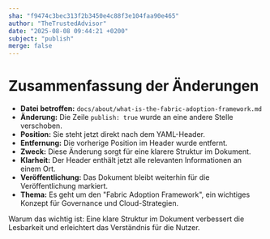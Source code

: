 ```yaml
---
sha: "f9474c3bec313f2b3450e4c88f3e104faa90e465"
author: "TheTrustedAdvisor"
date: "2025-08-08 09:44:21 +0200"
subject: "publish"
merge: false
---
```


# Zusammenfassung der Änderungen

- **Datei betroffen:** `docs/about/what-is-the-fabric-adoption-framework.md`
- **Änderung:** Die Zeile `publish: true` wurde an eine andere Stelle verschoben.
- **Position:** Sie steht jetzt direkt nach dem YAML-Header.
- **Entfernung:** Die vorherige Position im Header wurde entfernt.
- **Zweck:** Diese Änderung sorgt für eine klarere Struktur im Dokument.
- **Klarheit:** Der Header enthält jetzt alle relevanten Informationen an einem Ort.
- **Veröffentlichung:** Das Dokument bleibt weiterhin für die Veröffentlichung markiert.
- **Thema:** Es geht um den "Fabric Adoption Framework", ein wichtiges Konzept für Governance und Cloud-Strategien.

Warum das wichtig ist: Eine klare Struktur im Dokument verbessert die Lesbarkeit und erleichtert das Verständnis für die Nutzer.

